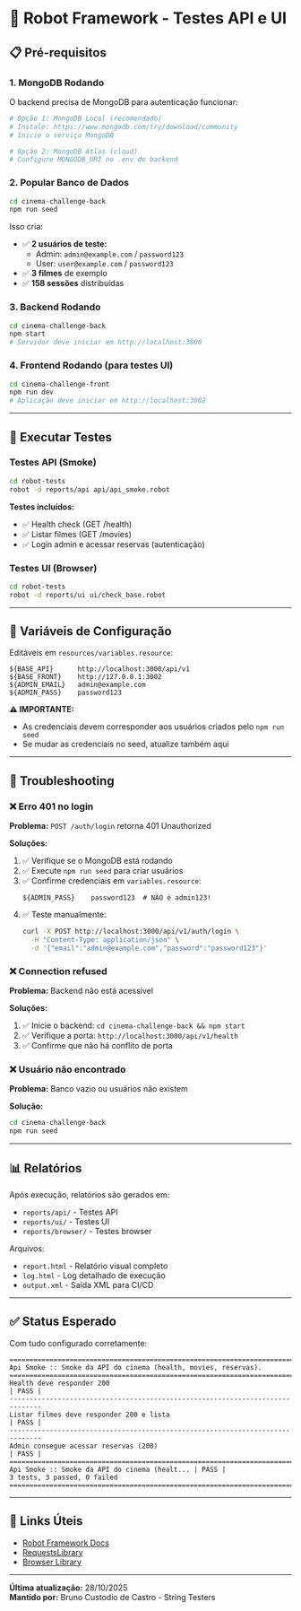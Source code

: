 # 🤖 Robot Framework - Testes API e UI

## 📋 Pré-requisitos

### 1. MongoDB Rodando
O backend precisa de MongoDB para autenticação funcionar:

```bash
# Opção 1: MongoDB Local (recomendado)
# Instale: https://www.mongodb.com/try/download/community
# Inicie o serviço MongoDB

# Opção 2: MongoDB Atlas (cloud)
# Configure MONGODB_URI no .env do backend
```

### 2. Popular Banco de Dados
```bash
cd cinema-challenge-back
npm run seed
```

Isso cria:
- ✅ **2 usuários de teste:**
  - Admin: `admin@example.com` / `password123`
  - User: `user@example.com` / `password123`
- ✅ **3 filmes** de exemplo
- ✅ **158 sessões** distribuídas

### 3. Backend Rodando
```bash
cd cinema-challenge-back
npm start
# Servidor deve iniciar em http://localhost:3000
```

### 4. Frontend Rodando (para testes UI)
```bash
cd cinema-challenge-front
npm run dev
# Aplicação deve iniciar em http://localhost:3002
```

---

## 🚀 Executar Testes

### Testes API (Smoke)
```bash
cd robot-tests
robot -d reports/api api/api_smoke.robot
```

**Testes incluídos:**
- ✅ Health check (GET /health)
- ✅ Listar filmes (GET /movies)
- ✅ Login admin e acessar reservas (autenticação)

### Testes UI (Browser)
```bash
cd robot-tests
robot -d reports/ui ui/check_base.robot
```

---

## 🔧 Variáveis de Configuração

Editáveis em `resources/variables.resource`:

```robot
${BASE_API}      http://localhost:3000/api/v1
${BASE_FRONT}    http://127.0.0.1:3002
${ADMIN_EMAIL}   admin@example.com
${ADMIN_PASS}    password123
```

**⚠️ IMPORTANTE:** 
- As credenciais devem corresponder aos usuários criados pelo `npm run seed`
- Se mudar as credenciais no seed, atualize também aqui

---

## 🐛 Troubleshooting

### ❌ Erro 401 no login
**Problema:** `POST /auth/login` retorna 401 Unauthorized

**Soluções:**
1. ✅ Verifique se o MongoDB está rodando
2. ✅ Execute `npm run seed` para criar usuários
3. ✅ Confirme credenciais em `variables.resource`:
   ```
   ${ADMIN_PASS}    password123  # NÃO é admin123!
   ```
4. ✅ Teste manualmente:
   ```bash
   curl -X POST http://localhost:3000/api/v1/auth/login \
     -H "Content-Type: application/json" \
     -d '{"email":"admin@example.com","password":"password123"}'
   ```

### ❌ Connection refused
**Problema:** Backend não está acessível

**Soluções:**
1. ✅ Inicie o backend: `cd cinema-challenge-back && npm start`
2. ✅ Verifique a porta: `http://localhost:3000/api/v1/health`
3. ✅ Confirme que não há conflito de porta

### ❌ Usuário não encontrado
**Problema:** Banco vazio ou usuários não existem

**Solução:**
```bash
cd cinema-challenge-back
npm run seed
```

---

## 📊 Relatórios

Após execução, relatórios são gerados em:
- `reports/api/` - Testes API
- `reports/ui/` - Testes UI
- `reports/browser/` - Testes browser

Arquivos:
- `report.html` - Relatório visual completo
- `log.html` - Log detalhado de execução
- `output.xml` - Saída XML para CI/CD

---

## ✅ Status Esperado

Com tudo configurado corretamente:

```
==============================================================================
Api Smoke :: Smoke da API do cinema (health, movies, reservas).
==============================================================================
Health deve responder 200                                             | PASS |
------------------------------------------------------------------------------
Listar filmes deve responder 200 e lista                              | PASS |
------------------------------------------------------------------------------
Admin consegue acessar reservas (200)                                 | PASS |
==============================================================================
Api Smoke :: Smoke da API do cinema (healt... | PASS |
3 tests, 3 passed, 0 failed
==============================================================================
```

---

## 🔗 Links Úteis

- [Robot Framework Docs](https://robotframework.org/robotframework/)
- [RequestsLibrary](https://marketsquare.github.io/robotframework-requests/doc/RequestsLibrary.html)
- [Browser Library](https://marketsquare.github.io/robotframework-browser/)

---

**Última atualização:** 28/10/2025  
**Mantido por:** Bruno Custodio de Castro - String Testers
